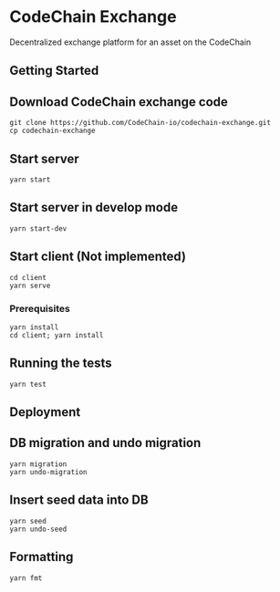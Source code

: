 # CodeChain Exchange

Decentralized exchange platform for an asset on the CodeChain

## Getting Started

## Download CodeChain exchange code

```
git clone https://github.com/CodeChain-io/codechain-exchange.git
cp codechain-exchange
```

## Start server

```
yarn start
```

## Start server in develop mode

```
yarn start-dev
```

## Start client (Not implemented)

```
cd client
yarn serve
```

### Prerequisites

```
yarn install
cd client; yarn install
```

## Running the tests

```
yarn test
```

## Deployment

## DB migration and undo migration

```
yarn migration
yarn undo-migration
```

## Insert seed data into DB

```
yarn seed
yarn undo-seed
```

## Formatting

```
yarn fmt
```
